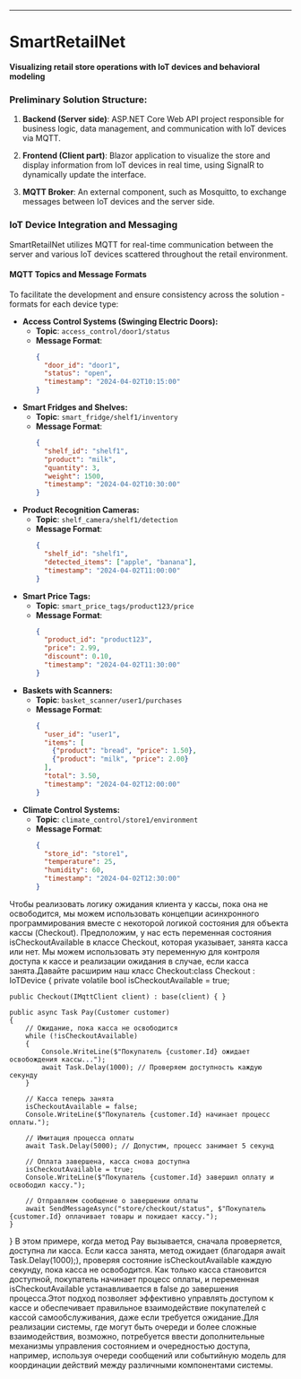 ---

# SmartRetailNet

**Visualizing retail store operations with IoT devices and behavioral modeling**

### Preliminary Solution Structure:

1. **Backend (Server side)**: ASP.NET Core Web API project responsible for business logic, data management, and communication with IoT devices via MQTT.
    
2. **Frontend (Client part)**: Blazor application to visualize the store and display information from IoT devices in real time, using SignalR to dynamically update the interface.
    
3. **MQTT Broker**: An external component, such as Mosquitto, to exchange messages between IoT devices and the server side.

### IoT Device Integration and Messaging

SmartRetailNet utilizes MQTT for real-time communication between the server and various IoT devices scattered throughout the retail environment.

#### MQTT Topics and Message Formats

To facilitate the development and ensure consistency across the solution - formats for each device type:

- **Access Control Systems (Swinging Electric Doors):**
  - **Topic**: `access_control/door1/status`
  - **Message Format**: 
    ```json
    { 
      "door_id": "door1", 
      "status": "open", 
      "timestamp": "2024-04-02T10:15:00" 
    }
    ```
- **Smart Fridges and Shelves:**
  - **Topic**: `smart_fridge/shelf1/inventory`
  - **Message Format**: 
    ```json
    { 
      "shelf_id": "shelf1", 
      "product": "milk", 
      "quantity": 3, 
      "weight": 1500, 
      "timestamp": "2024-04-02T10:30:00" 
    }
    ```
- **Product Recognition Cameras:**
  - **Topic**: `shelf_camera/shelf1/detection`
  - **Message Format**: 
    ```json
    { 
      "shelf_id": "shelf1", 
      "detected_items": ["apple", "banana"], 
      "timestamp": "2024-04-02T11:00:00" 
    }
    ```
- **Smart Price Tags:**
  - **Topic**: `smart_price_tags/product123/price`
  - **Message Format**: 
    ```json
    { 
      "product_id": "product123", 
      "price": 2.99, 
      "discount": 0.10, 
      "timestamp": "2024-04-02T11:30:00" 
    }
    ```
- **Baskets with Scanners:**
  - **Topic**: `basket_scanner/user1/purchases`
  - **Message Format**: 
    ```json
    { 
      "user_id": "user1", 
      "items": [
        {"product": "bread", "price": 1.50}, 
        {"product": "milk", "price": 2.00}
      ], 
      "total": 3.50, 
      "timestamp": "2024-04-02T12:00:00" 
    }
    ```
- **Climate Control Systems:**
  - **Topic**: `climate_control/store1/environment`
  - **Message Format**: 
    ```json
    { 
      "store_id": "store1", 
      "temperature": 25, 
      "humidity": 60, 
      "timestamp": "2024-04-02T12:30:00" 
    }
    ```



Чтобы реализовать логику ожидания клиента у кассы, пока она не освободится, мы можем использовать концепции асинхронного программирования вместе с некоторой логикой состояния для объекта кассы (Checkout). Предположим, у нас есть переменная состояния isCheckoutAvailable в классе Checkout, которая указывает, занята касса или нет. Мы можем использовать эту переменную для контроля доступа к кассе и реализации ожидания в случае, если касса занята.Давайте расширим наш класс Checkout:class Checkout : IoTDevice
{
    private volatile bool isCheckoutAvailable = true;

    public Checkout(IMqttClient client) : base(client) { }

    public async Task Pay(Customer customer)
    {
        // Ожидание, пока касса не освободится
        while (!isCheckoutAvailable)
        {
            Console.WriteLine($"Покупатель {customer.Id} ожидает освобождения кассы...");
            await Task.Delay(1000); // Проверяем доступность каждую секунду
        }

        // Касса теперь занята
        isCheckoutAvailable = false;
        Console.WriteLine($"Покупатель {customer.Id} начинает процесс оплаты.");

        // Имитация процесса оплаты
        await Task.Delay(5000); // Допустим, процесс занимает 5 секунд

        // Оплата завершена, касса снова доступна
        isCheckoutAvailable = true;
        Console.WriteLine($"Покупатель {customer.Id} завершил оплату и освободил кассу.");

        // Отправляем сообщение о завершении оплаты
        await SendMessageAsync("store/checkout/status", $"Покупатель {customer.Id} оплачивает товары и покидает кассу.");
    }
}
В этом примере, когда метод Pay вызывается, сначала проверяется, доступна ли касса. Если касса занята, метод ожидает (благодаря await Task.Delay(1000);), проверяя состояние isCheckoutAvailable каждую секунду, пока касса не освободится. Как только касса становится доступной, покупатель начинает процесс оплаты, и переменная isCheckoutAvailable устанавливается в false до завершения процесса.Этот подход позволяет эффективно управлять доступом к кассе и обеспечивает правильное взаимодействие покупателей с кассой самообслуживания, даже если требуется ожидание.Для реализации системы, где могут быть очереди и более сложные взаимодействия, возможно, потребуется ввести дополнительные механизмы управления состоянием и очередностью доступа, например, используя очереди сообщений или событийную модель для координации действий между различными компонентами системы.


